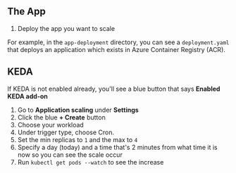 ## The App
1. Deploy the app you want to scale

For example, in the `app-deployment` directory, you can see a `deployment.yaml` that deploys an application which exists in Azure Container Registry (ACR).

## KEDA
If KEDA is not enabled already, you'll see a blue button that says **Enabled KEDA add-on**

1. Go to **Application scaling** under **Settings**
2. Click the blue **+ Create** button
3. Choose your workload
4. Under trigger type, choose Cron.
5. Set the min replicas to `1` and the max to `4`
6. Specify a day (today) and a time that's 2 minutes from what time it is now so you can see the scale occur
7. Run `kubectl get pods --watch` to see the increase